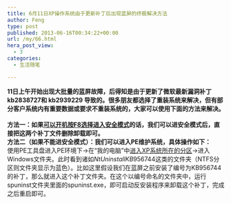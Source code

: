 ```yaml
---
title: 6月11日XP操作系统由于更新补丁后出现蓝屏的终极解决方法
author: Feng
type: post
published: 2013-06-16T00:34:22+00:00
url: /my/66.html
hera_post_view:
  - 3
categories:
  - 生活随笔

---
```

**11日上午开始出现大批量的蓝屏故障，后得知是由于更新了微软最新漏洞补丁kb2838727和 kb2939229 导致的。很多朋友都选择了重装系统来解决，但有部分客户系统内有重要数据或要求不重装系统的，大家可以使用下面的方法来解决。**  
&nbsp;  
**方法一：如果<span style="text-decoration: underline;">可以开机按F8选择进入</span><span style="text-decoration: underline;">安全模式</span>的话，我们可以进安全模式后，直接把这两个补丁文件删除卸载即可。**  
**方法二（如果不能进安全模式）：我们可以进入PE维护系统，具体操作如下：**  
使用PE工具盘进入PE环境下→在“我的电脑”中<span style="text-decoration: underline;">进入</span><span style="text-decoration: underline;">XP</span><span style="text-decoration: underline;">系统所在的分区</span>→进入Windows文件夹。此时看到诸如$NtUninstallKB956744$这类的文件夹（NTFS分区则文件夹显示为蓝色）。比如这里假设我们在蓝屏之前安装了编号为KB956744的补丁，那么就进入这个补丁文件夹。在这个以编号命名的文件夹中，运行spuninst文件夹里面的spuninst.exe，即可启动反安装程序来卸载这个补丁，完成之后重启即可。